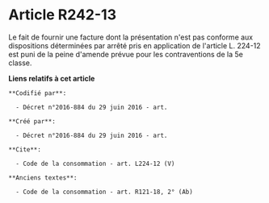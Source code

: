 # Article R242-13

Le fait de fournir une facture dont la présentation n'est pas conforme aux dispositions déterminées par arrêté pris en
application de l'article L. 224-12 est puni de la peine d'amende prévue pour les contraventions de la 5e classe.

**Liens relatifs à cet article**

	**Codifié par**:

	  - Décret n°2016-884 du 29 juin 2016 - art.

	**Créé par**:

	  - Décret n°2016-884 du 29 juin 2016 - art.

	**Cite**:

	  - Code de la consommation - art. L224-12 (V)

	**Anciens textes**:

	  - Code de la consommation - art. R121-18, 2° (Ab)
